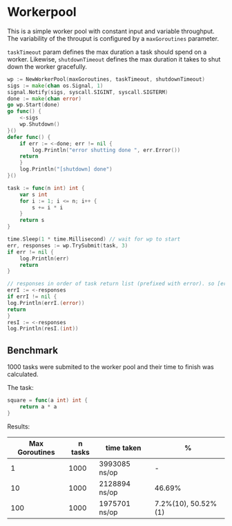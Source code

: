# Workerpool
This is a simple worker pool with constant input and variable throughput. The variability of the throuput is configured by a `maxGoroutines` parameter.

`taskTimeout` param defines the max duration a task should spend on a worker.
Likewise, `shutdownTimeout` defines the max duration it takes to shut down the worker gracefully.

```go
wp := NewWorkerPool(maxGoroutines, taskTimeout, shutdownTimeout)
sigs := make(chan os.Signal, 1)
signal.Notify(sigs, syscall.SIGINT, syscall.SIGTERM)
done := make(chan error)
go wp.Start(done)
go func() {
    <-sigs
    wp.Shutdown()
}()
defer func() {
    if err := <-done; err != nil {
        log.Println("error shutting done ", err.Error())
    return
    }
    log.Println("[shutdown] done")
}()

task := func(n int) int {
    var s int
    for i := 1; i <= n; i++ {
        s += i * i
    }
    return s
}

time.Sleep(1 * time.Millisecond) // wait for wp to start
err, responses := wp.TrySubmit(task, 3)
if err != nil {
    log.Println(err)
    return
}

// responses in order of task return list (prefixed with error). so [error, int]
errI := <-responses
if errI != nil {
log.Println(errI.(error))
return
}
resI := <-responses
log.Println(resI.(int))
```
## Benchmark
1000 tasks were submited to the worker pool and their time to finish was calculated.

The task:
```go
square = func(a int) int {
	return a * a
}
```

Results:

| Max Goroutines | n tasks | time taken    | %      |
|----------------|---------| ------------- |--------|
| 1              | 1000    | 3993085 ns/op | -  
| 10             | 1000    | 2128894 ns/op | 46.69%
| 100            | 1000    | 1975701 ns/op | 7.2%(10), 50.52% (1)
